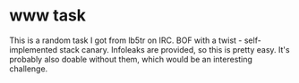www task
========

This is a random task I got from lb5tr on IRC. BOF with a twist - self-implemented stack canary. Infoleaks are provided, so this is pretty easy. It's probably also doable without them, which would be an interesting challenge.
